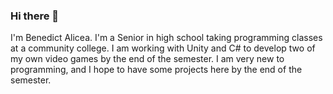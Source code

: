 ### Hi there 👋
I'm Benedict Alicea. I'm a Senior in high school taking programming classes at a community college.
I am working with Unity and C# to develop two of my own video games by the end of the semester.
I am very new to programming, and I hope to have some projects here by the end of the semester.

<!--
**benalicea06/benalicea06** is a ✨ _special_ ✨ repository because its `README.md` (this file) appears on your GitHub profile.

Here are some ideas to get you started:

- 🔭 I’m currently working on ...
- 🌱 I’m currently learning ...
- 👯 I’m looking to collaborate on ...
- 🤔 I’m looking for help with ...
- 💬 Ask me about ...
- 📫 How to reach me: ...
- 😄 Pronouns: ...
- ⚡ Fun fact: ...
-->
